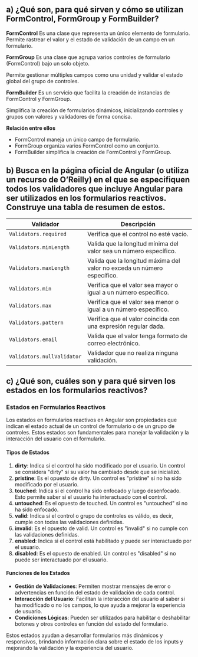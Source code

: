 ## a) ¿Qué son, para qué sirven y cómo se utilizan FormControl, FormGroup y FormBuilder?

**FormControl**
Es una clase que representa un único elemento de formulario.  
Permite rastrear el valor y el estado de validación de un campo en un formulario.  

**FormGroup**
Es una clase que agrupa varios controles de formulario (FormControl) bajo un solo objeto.  

Permite gestionar múltiples campos como una unidad y validar el estado global del grupo de controles.  

**FormBuilder**
Es un servicio que facilita la creación de instancias de FormControl y FormGroup.  
 
Simplifica la creación de formularios dinámicos, inicializando controles y grupos con valores y validadores de forma concisa.  

**Relación entre ellos**
- FormControl maneja un único campo de formulario.  
- FormGroup organiza varios FormControl como un conjunto.  
- FormBuilder simplifica la creación de FormControl y FormGroup.  

## b) Busca en la página oficial de Angular (o utiliza un recurso de O’Reilly) en el que se especifiquen todos los validadores que incluye Angular para ser utilizados en los formularios reactivos. Construye una tabla de resumen de estos.

| Validador                 | Descripción                                                  |
|---------------------------|-------------------------------------------------------------|
| `Validators.required`     | Verifica que el control no esté vacío.                      |
| `Validators.minLength`    | Valida que la longitud mínima del valor sea un número específico. |
| `Validators.maxLength`    | Valida que la longitud máxima del valor no exceda un número específico. |
| `Validators.min`          | Verifica que el valor sea mayor o igual a un número específico. |
| `Validators.max`          | Verifica que el valor sea menor o igual a un número específico. |
| `Validators.pattern`      | Verifica que el valor coincida con una expresión regular dada. |
| `Validators.email`        | Valida que el valor tenga formato de correo electrónico.   |
| `Validators.nullValidator`| Validador que no realiza ninguna validación.               |


## c) ¿Qué son, cuáles son y para qué sirven los estados en los formularios reactivos?

### Estados en Formularios Reactivos

Los estados en formularios reactivos en Angular son propiedades que indican el estado actual de un control de formulario o de un grupo de controles. Estos estados son fundamentales para manejar la validación y la interacción del usuario con el formulario.

#### Tipos de Estados

1. **dirty**: Indica si el control ha sido modificado por el usuario. Un control se considera "dirty" si su valor ha cambiado desde que se inicializó.
2. **pristine**: Es el opuesto de dirty. Un control es "pristine" si no ha sido modificado por el usuario.
3. **touched**: Indica si el control ha sido enfocado y luego desenfocado. Esto permite saber si el usuario ha interactuado con el control.
4. **untouched**: Es el opuesto de touched. Un control es "untouched" si no ha sido enfocado.
5. **valid**: Indica si el control o grupo de controles es válido, es decir, cumple con todas las validaciones definidas.
6. **invalid**: Es el opuesto de valid. Un control es "invalid" si no cumple con las validaciones definidas.
7. **enabled**: Indica si el control está habilitado y puede ser interactuado por el usuario.
8. **disabled**: Es el opuesto de enabled. Un control es "disabled" si no puede ser interactuado por el usuario.

#### Funciones de los Estados

- **Gestión de Validaciones**: Permiten mostrar mensajes de error o advertencias en función del estado de validación de cada control.
- **Interacción del Usuario**: Facilitan la interacción del usuario al saber si ha modificado o no los campos, lo que ayuda a mejorar la experiencia de usuario.
- **Condiciones Lógicas**: Pueden ser utilizados para habilitar o deshabilitar botones y otros controles en función del estado del formulario.

Estos estados ayudan a desarrollar formularios más dinámicos y responsivos, brindando información clara sobre el estado de los inputs y mejorando la validación y la experiencia del usuario.